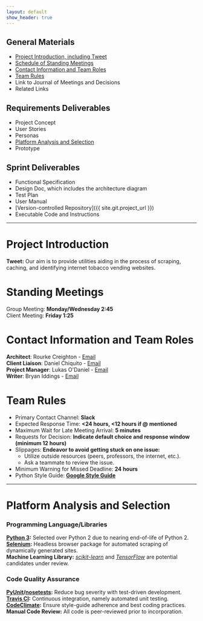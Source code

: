 ```yaml
---
layout: default
show_header: true
---
```


## General Materials
 - [Project Introduction, including Tweet](#project-introduction)
 - [Schedule of Standing Meetings](#standing-meetings)
 - [Contact Information and Team Roles](#contact-information-and-team-roles)
 - [Team Rules](#team-rules)
 - Link to Journal of Meetings and Decisions
 - Related Links

## Requirements Deliverables
 - Project Concept
 - User Stories
 - Personas
 - [Platform Analysis and Selection](#platform-analysis-and-selection)
 - Prototype

## Sprint Deliverables
 - Functional Specification
 - Design Doc, which includes the architecture diagram
 - Test Plan
 - User Manual
 - [Version-controlled Repository]({{ site.git.project_url }})
 - Executable Code and Instructions

***

# Project Introduction

**Tweet:** Our aim is to provide utilities aiding in the process of scraping, caching, and identifying internet tobacco vending websites.

# Standing Meetings

Group Meeting: **Monday/Wednesday 2:45**  
Client Meeting: **Friday 1:25**
 
# Contact Information and Team Roles
 
**Architect**: Rourke Creighton - [Email](mailto:racreigh@live.unc.edu)  
**Client Liaison**: Daniel Chiquito - [Email](mailto:daniel.chiquito@gmail.com)  
**Project Manager**: Lukas O'Daniel - [Email](mailto:odani@live.unc.edu)  
**Writer**: Bryan Iddings - [Email](mailto:iddings@cs.unc.edu)

# Team Rules

 - Primary Contact Channel: **Slack**
 - Expected Response Time: **<24 hours, <12 hours if @ mentioned**
 - Maximum Wait for Late Meeting Arrival: **5 minutes**
 - Requests for Decision: **Indicate default choice and response window (minimum 12 hours)**
 - Slippages: **Endeavor to avoid getting stuck on one issue:**
   - Utilize outside resources (peers, professors, the internet, etc.).
   - Ask a teammate to review the issue.
 - Minimum Warning for Missed Deadline: **24 hours**
 - Python Style Guide: **[Google Style Guide](https://google.github.io/styleguide/pyguide.html)**
 
***

# Platform Analysis and Selection

### Programming Language/Libraries

**[Python 3](https://docs.python.org/3/):** Selected over Python 2 due to nearing end-of-life of Python 2.  
**[Selenium](http://docs.seleniumhq.org/projects/webdriver/):** Headless browser package for automated scraping of dynamically generated sites.  
**Machine Learning Library:** *[scikit-learn](http://scikit-learn.org/)* and *[TensorFlow](https://www.tensorflow.org/)* are potential candidates under review.

### Code Quality Assurance

**[PyUnit](https://docs.python.org/3.5/library/unittest.html)/[nosetests](http://nose.readthedocs.io/en/latest/):** Reduce bug severity with test-driven development.  
**[Travis CI](https://travis-ci.org/):** Continuous integration, namely automated unit testing.  
**[CodeClimate](https://codeclimate.com/):** Ensure style-guide adherence and best coding practices.  
**Manual Code Review:** All code is peer-reviewed prior to incorporation.